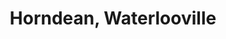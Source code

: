 ---
title: Horndean, Waterlooville
url: /horndean-waterlooville/
latitude: 50.915
longitude: -0.997
---